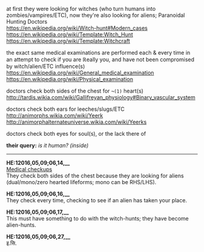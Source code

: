 at first they were looking for witches (who turn humans into zombies/vampires/ETC), now they're also looking for aliens; Paranoidal Hunting Doctors
<br>https://en.wikipedia.org/wiki/Witch-hunt#Modern_cases
<br>https://en.wikipedia.org/wiki/Template:Witch_Hunt
<br>https://en.wikipedia.org/wiki/Template:Witchcraft

the exact same medical examinations are performed each & every time in an attempt to check if you are ℝeally you, and have not been compromised by witch/alien/ETC influence(s)
<br>https://en.wikipedia.org/wiki/General_medical_examination
<br>https://en.wikipedia.org/wiki/Physical_examination

doctors check both sides of the chest for `¬(1)` heart(s)
<br>http://tardis.wikia.com/wiki/Gallifreyan_physiology#Binary_vascular_system

doctors check both ears for leeches/slugs/ETC
<br>http://animorphs.wikia.com/wiki/Yeerk
<br>http://animorphalternateuniverse.wikia.com/wiki/Yeerks

doctors check both eyes for soul(s), or the lack there of

**their query:** *is it human? (inside)*

<hr>

**HE:12016,05,09;06,14,__**<br>
[Medical checkups](https://en.wikipedia.org/wiki/General_medical_examination)<br>
They check both sides of the chest because they are looking for aliens (dual/mono/zero hearted lifeforms; mono can be RHS/LHS).

**HE:12016,05,09;06,16,__**<br>
They check every time, checking to see if an alien has taken your place.

**HE:12016,05,09;06,17,__**<br>
This must have something to do with the witch-hunts; they have become alien-hunts.

**HE:12016,05,09;06,27,__**<br>
इ.सि.
